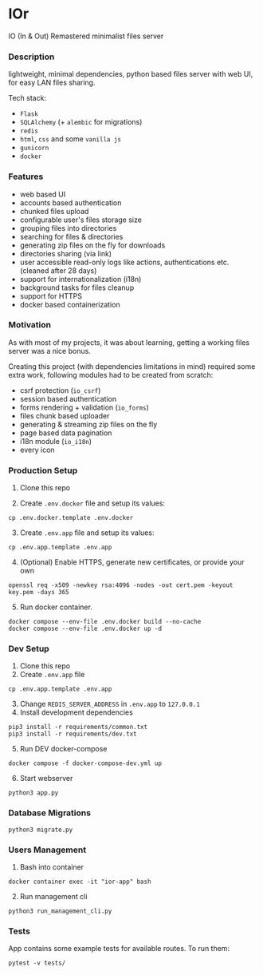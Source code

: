 # IOr
IO (In &amp; Out) Remastered minimalist files server

### Description
lightweight, minimal dependencies, python based files server with web UI, for easy LAN files sharing.

Tech stack:
- `Flask`
- `SQLAlchemy` (+ `alembic` for migrations)
- `redis`
- `html`, `css` and some `vanilla js`
- `gunicorn`
- `docker`

### Features
- web based UI
- accounts based authentication
- chunked files upload
- configurable user's files storage size
- grouping files into directories
- searching for files & directories
- generating zip files on the fly for downloads
- directories sharing (via link)
- user accessible read-only logs like actions, authentications etc. (cleaned after 28 days)
- support for internationalization (i18n)
- background tasks for files cleanup
- support for HTTPS
- docker based containerization

### Motivation
As with most of my projects, it was about learning, getting a working files server was a nice bonus.

Creating this project (with dependencies limitations in mind) required some extra work, following modules had to be created from scratch:

- csrf protection (`io_csrf`)
- session based authentication
- forms rendering + validation (`io_forms`)
- files chunk based uploader
- generating & streaming zip files on the fly
- page based data pagination
- i18n module (`io_i18n`)
- every icon

### Production Setup
1. Clone this repo

2. Create `.env.docker` file and setup its values:
```
cp .env.docker.template .env.docker
```

3. Create `.env.app` file and setup its values:
```
cp .env.app.template .env.app
```

4. (Optional) Enable HTTPS, generate new certificates, or provide your own
```
openssl req -x509 -newkey rsa:4096 -nodes -out cert.pem -keyout key.pem -days 365
```

5. Run docker container.
```
docker compose --env-file .env.docker build --no-cache
docker compose --env-file .env.docker up -d
```

### Dev Setup
1. Clone this repo
2. Create `.env.app` file
```
cp .env.app.template .env.app
```
3. Change `REDIS_SERVER_ADDRESS` in `.env.app` to `127.0.0.1`
4. Install development dependencies 
```
pip3 install -r requirements/common.txt
pip3 install -r requirements/dev.txt
```
5. Run DEV docker-compose
```
docker compose -f docker-compose-dev.yml up
```
6. Start webserver
```
python3 app.py
```

### Database Migrations
```
python3 migrate.py
```

### Users Management
1. Bash into container
```
docker container exec -it "ior-app" bash
```
2. Run management cli
```
python3 run_management_cli.py
```

### Tests
App contains some example tests for available routes. To run them:
```
pytest -v tests/
```
